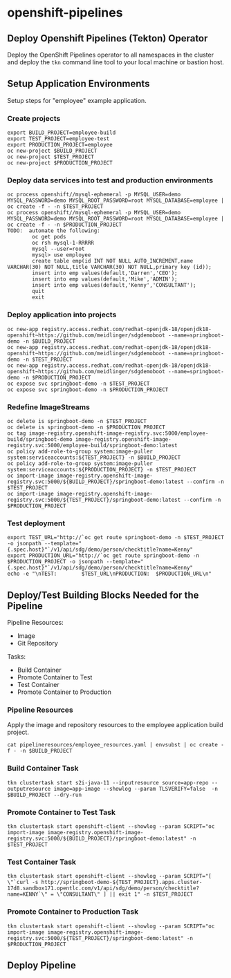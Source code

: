 # openshift-pipelines

## Deploy Openshift Pipelines (Tekton) Operator

Deploy the OpenShift Pipelines operator to all namespaces in the cluster and deploy the `tkn` command line tool to your local machine or bastion host.

## Setup Application Environments

Setup steps for "employee" example application.

### Create projects

```
export BUILD_PROJECT=employee-build
export TEST_PROJECT=employee-test
export PRODUCTION_PROJECT=employee
oc new-project $BUILD_PROJECT
oc new-project $TEST_PROJECT
oc new-project $PRODUCTION_PROJECT
```

### Deploy data services into test and production environments

```
oc process openshift//mysql-ephemeral -p MYSQL_USER=demo MYSQL_PASSWORD=demo MYSQL_ROOT_PASSWORD=root MYSQL_DATABASE=employee | oc create -f - -n $TEST_PROJECT
oc process openshift//mysql-ephemeral -p MYSQL_USER=demo MYSQL_PASSWORD=demo MYSQL_ROOT_PASSWORD=root MYSQL_DATABASE=employee | oc create -f - -n $PRODUCTION_PROJECT
TODO:  automate the following:
        oc get pods
        oc rsh mysql-1-RRRRR
        mysql --user=root
        mysql> use employee
        create table emp(id INT NOT NULL AUTO_INCREMENT,name VARCHAR(30) NOT NULL,title VARCHAR(30) NOT NULL,primary key (id));
        insert into emp values(default,'Darren','CEO');
        insert into emp values(default,'Mike','ADMIN');
        insert into emp values(default,'Kenny','CONSULTANT');
        quit
        exit
```

### Deploy application into projects

```
oc new-app registry.access.redhat.com/redhat-openjdk-18/openjdk18-openshift~https://github.com/meidlinger/sdgdemoboot --name=springboot-demo -n $BUILD_PROJECT
oc new-app registry.access.redhat.com/redhat-openjdk-18/openjdk18-openshift~https://github.com/meidlinger/sdgdemoboot --name=springboot-demo -n $TEST_PROJECT
oc new-app registry.access.redhat.com/redhat-openjdk-18/openjdk18-openshift~https://github.com/meidlinger/sdgdemoboot --name=springboot-demo -n $PRODUCTION_PROJECT
oc expose svc springboot-demo -n $TEST_PROJECT
oc expose svc springboot-demo -n $PRODUCTION_PROJECT
```

### Redefine ImageStreams

```
oc delete is springboot-demo -n $TEST_PROJECT
oc delete is springboot-demo -n $PRODUCTION_PROJECT
oc tag image-registry.openshift-image-registry.svc:5000/employee-build/springboot-demo image-registry.openshift-image-registry.svc:5000/employee-build/springboot-demo:latest
oc policy add-role-to-group system:image-puller system:serviceaccounts:${TEST_PROJECT} -n $BUILD_PROJECT
oc policy add-role-to-group system:image-puller system:serviceaccounts:${PRODUCTION_PROJECT} -n $TEST_PROJECT
oc import-image image-registry.openshift-image-registry.svc:5000/${BUILD_PROJECT}/springboot-demo:latest --confirm -n $TEST_PROJECT
oc import-image image-registry.openshift-image-registry.svc:5000/${TEST_PROJECT}/springboot-demo:latest --confirm -n $PRODUCTION_PROJECT
```

### Test deployment

```
export TEST_URL="http://`oc get route springboot-demo -n $TEST_PROJECT -o jsonpath --template="{.spec.host}"`/v1/api/sdg/demo/person/checktitle?name=Kenny"
export PRODUCTION_URL="http://`oc get route springboot-demo -n $PRODUCTION_PROJECT -o jsonpath --template="{.spec.host}"`/v1/api/sdg/demo/person/checktitle?name=Kenny"
echo -e "\nTEST:        $TEST_URL\nPRODUCTION:  $PRODUCTION_URL\n"
```

## Deploy/Test Building Blocks Needed for the Pipeline

Pipeline Resources:
* Image
* Git Repository

Tasks:
* Build Container
* Promote Container to Test
* Test Container
* Promote Container to Production

### Pipeline Resources

Apply the image and repository resources to the employee application build project.

```
cat pipelineresources/employee_resources.yaml | envsubst | oc create -f - -n $BUILD_PROJECT
```

### Build Container Task

```
tkn clustertask start s2i-java-11 --inputresource source=app-repo --outputresource image=app-image --showlog --param TLSVERIFY=false  -n $BUILD_PROJECT --dry-run
```

### Promote Container to Test Task

```
tkn clustertask start openshift-client --showlog --param SCRIPT="oc import-image image-registry.openshift-image-registry.svc:5000/${BUILD_PROJECT}/springboot-demo:latest" -n $TEST_PROJECT
```

### Test Container Task

```
tkn clustertask start openshift-client --showlog --param SCRIPT="[ \"`curl -s http://springboot-demo-${TEST_PROJECT}.apps.cluster-17d8.sandbox171.opentlc.com/v1/api/sdg/demo/person/checktitle?name=KENNY`\" = \"CONSULTANT\" ] || exit 1" -n $TEST_PROJECT
```


### Promote Container to Production Task

```
tkn clustertask start openshift-client --showlog --param SCRIPT="oc import-image image-registry.openshift-image-registry.svc:5000/${TEST_PROJECT}/springboot-demo:latest" -n $PRODUCTION_PROJECT
```

## Deploy Pipeline


